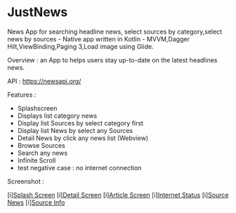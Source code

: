 # JustNews
News App for searching headline news, select sources by category,select news by sources - Native app written in Kotlin - 
MVVM,Dagger Hilt,ViewBinding,Paging 3,Load image using Glide.

Overview : an App to helps users stay up-to-date on the latest headlines news.

API : https://newsapi.org/

Features :

- Splashscreen
- Displays list category news
- Display list Sources by select category first
- Display list News by select any Sources
- Detail News by click any news list (Webview)
- Browse Sources
- Search any news
- Infinite Scroll
- test negative case : no internet connection

Screenshot :

[i][Splash Screen](image/SpashScreen.png)
[i][Detail Screen](image/Detail.png)
[i][Article Screen](image/Articles.png)
[i][Internet Status](image/InternetStatus.png)
[i][Source News](image/SourceNews.png)
[i][Source Info](image/SourceInfo.png)